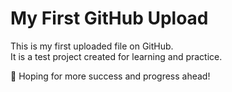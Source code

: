 # My First GitHub Upload

This is my first uploaded file on GitHub.  
It is a test project created for learning and practice.

🌱 Hoping for more success and progress ahead!
